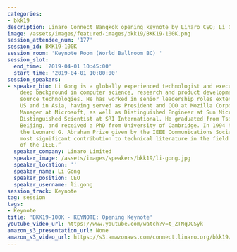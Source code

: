 ```yaml
---
categories:
- bkk19
description: Linaro Connect Bangkok opening keynote by Linaro CEO; Li Gong.<br><br><br>
image: /assets/images/featured-images/bkk19/BKK19-100K.png
session_attendee_num: '177'
session_id: BKK19-100K
session_room: 'Keynote Room (World Ballroom BC) '
session_slot:
  end_time: '2019-04-01 10:45:00'
  start_time: '2019-04-01 10:00:00'
session_speakers:
- speaker_bio: Li Gong is a globally experienced technologist and executive, with
    deep background in computer science, research and product development, and open
    source technologies. He has worked in senior leadership roles extensively in the
    US and in Asia, having served as President and COO at Mozilla Corporation, General
    Manager at Microsoft, as well as Distinguished Engineer at Sun Microsystems and
    Distinguished Scientist at SRI International. He graduated from Tsinghua University,
    Beijing, and received a PhD from University of Cambridge. In 1994 he received
    the Leonard G. Abraham Prize given by the IEEE Communications Society for “the
    most significant contribution to technical literature in the field of interest
    of the IEEE.”
  speaker_company: Linaro Limited
  speaker_image: /assets/images/speakers/bkk19/li-gong.jpg
  speaker_location: ''
  speaker_name: Li Gong
  speaker_position: CEO
  speaker_username: li.gong
session_track: Keynote
tag: session
tags:
- Keynote
title: 'BKK19-100K - KEYNOTE: Opening Keynote'
youtube_video_url: https://www.youtube.com/watch?v=t_ZTNqDCSyk
amazon_s3_presentation_url: None
amazon_s3_video_url: https://s3.amazonaws.com/connect.linaro.org/bkk19/videos/bkk19-100k.mp4
---
```

